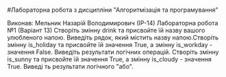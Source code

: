 #Лабораторна робота з дисципліни "Алгоритмізація та програмування"

Виконав: Мельник Назарій Володимирович (ІР-14)
Лабораторна робота №1 (Варіант 13)
Створіть змінну drink та присвойте їй назву вашого улюбленого напою. Виведіть рядок, який містить назву напою.Створіть змінну is_holiday та присвойте їй значення True, а змінну is_workday - значення False. Виведіть результати логічних операцій. Створіть змінну is_sunny та присвойте їй значення True, а змінну is_cloudy - значення True. Виведі ть результати логічного "або".
